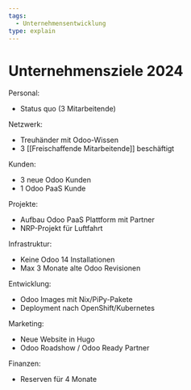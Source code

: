 ```yaml
---
tags:
  - Unternehmensentwicklung
type: explain
---
```

# Unternehmensziele 2024

Personal:

* Status quo (3 Mitarbeitende)

Netzwerk:

* Treuhänder mit Odoo-Wissen
* 3 [[Freischaffende Mitarbeitende]] beschäftigt

Kunden:

* 3 neue Odoo Kunden
* 1 Odoo PaaS Kunde

Projekte:

* Aufbau Odoo PaaS Plattform mit Partner
* NRP-Projekt für Luftfahrt

Infrastruktur:

* Keine Odoo 14 Installationen
* Max 3 Monate alte Odoo Revisionen

Entwicklung:

* Odoo Images mit Nix/PiPy-Pakete
* Deployment nach OpenShift/Kubernetes

Marketing:

* Neue Website in Hugo
* Odoo Roadshow / Odoo Ready Partner

Finanzen:

* Reserven für 4 Monate
